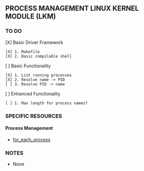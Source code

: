 ## PROCESS MANAGEMENT LINUX KERNEL MODULE (LKM)

### TO DO
[X] Basic Driver Framework

    [X] 1. Makefile
    [X] 2. Basic compilable shell
    
[ ] Basic Functionality

    [X] 1. List running processes
    [X] 2. Resolve name -> PID
    [ ] 3. Resolve PID -> name

[ ] Enhanced Functionality

	[ ] 1. Max length for process names?

### SPECIFIC RESOURCES

#### Process Management

- [for_each_process](http://tuxthink.blogspot.com/2011/03/using-foreachprocess-in-proc-entry.html)

### NOTES

- None
